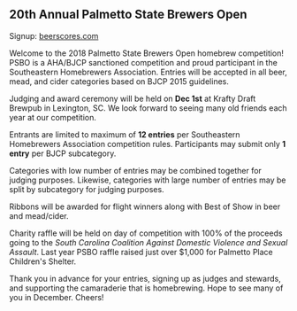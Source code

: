 ## 20th Annual Palmetto State Brewers Open 

Signup: [beerscores.com](http://www.beerscores.com/comp_details.aspx?id=1153)

Welcome to the 2018 Palmetto State Brewers Open homebrew competition!  PSBO is a AHA/BJCP sanctioned
competition and proud participant in the Southeastern Homebrewers Association.  Entries will be
accepted in all beer, mead, and cider categories based on BJCP 2015 guidelines.

Judging and award ceremony will be held on **Dec 1st** at Krafty Draft Brewpub in Lexington, SC.  We
look forward to seeing many old friends each year at our competition.  

Entrants are limited to maximum of **12 entries** per Southeastern Homebrewers Association competition
rules.  Participants may submit only **1 entry** per BJCP subcategory.

Categories with low number of entries may be combined together for judging purposes.  Likewise,
categories with large number of entries may be split by subcategory for judging purposes.

Ribbons will be awarded for flight winners along with Best of Show in beer and mead/cider.

Charity raffle will be held on day of competition with 100% of the proceeds going to the _South
Carolina Coalition Against Domestic Violence and Sexual Assault_.  Last year PSBO raffle raised just
over $1,000 for Palmetto Place Children's Shelter.

Thank you in advance for your entries, signing up as judges and stewards, and supporting the
camaraderie that is homebrewing.  Hope to see many of you in December.  Cheers!
